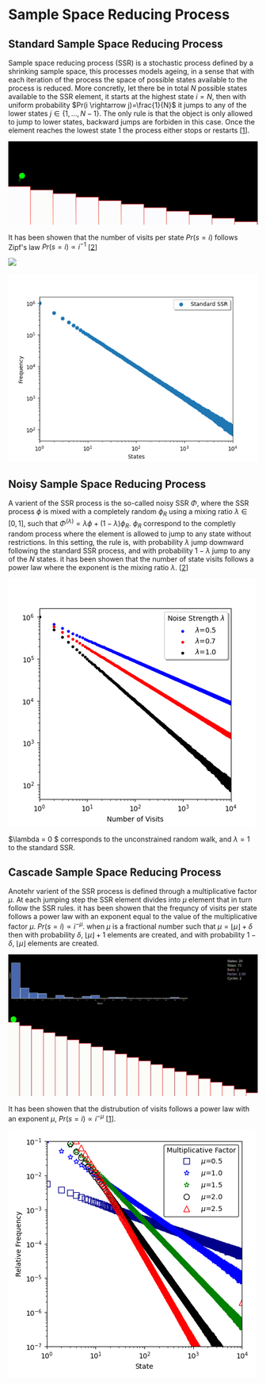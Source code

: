 # Sample Space Reducing Process 
## Standard Sample Space Reducing Process

Sample space reducing process (SSR) is a stochastic process defined by a shrinking sample space, this processes models ageing, in a sense that with each iteration of the process the space of possible states available to the process is reduced. More concretly, let there be in total $N$ possible states available to the SSR element, it starts at the highest state $i=N$, then with uniform probability $Pr(i \rightarrow j)=\frac{1}{N}$ it jumps to any of the lower states $j \in \{1, \dots, N-1\}$. The only rule is that the object is only allowed to jump to lower states, backward jumps are forbiden in this case. Once the element reaches the lowest state $1$ the process either stops or restarts [[1](https://www.nature.com/articles/s41598-017-09836-4#auth-Stefan-Thurner-Aff1-Aff2-Aff3-Aff4)].

![](./std_ssr.gif)


It has been showen that the number of visits per state $Pr(s=i)$ follows Zipf's law $Pr(s=i) \propto i^{-1}$ [[2](https://www.pnas.org/doi/10.1073/pnas.1420946112)]

![](./ssr_zipf.gif)

![](./results/figures/std/std_ssr.png) 
<!-- *Figure 1: This is the caption of the image.* -->

## Noisy Sample Space Reducing Process

A varient of the SSR process is the so-called noisy SSR $\Phi$, where the SSR process $\phi$ is mixed with a completely random $\phi_R$ using a mixing ratio $\lambda \in [0, 1]$, such that  $\Phi^{(\lambda)} = \lambda\phi + (1- \lambda)\phi_R$. $\phi_R$ correspond to the completly random process where the element is allowed to jump to any state without restrictions. In this setting, the rule is, with probability $\lambda$ jump downward following the standard SSR process, and with probability $1-\lambda$ jump to any of the $N$ states. it has been showen that the number of state visits follows a power law where the exponent is the mixing ratio $\lambda$. [[2](https://www.pnas.org/doi/10.1073/pnas.1420946112)]

![](./results/figures/noisy_ssr/noisy_ssr.png)

$\lambda = 0 $ corresponds to the unconstrained random walk, and $\lambda =1$ to the standard SSR. 
<!-- *Figure 1: This is the caption of the image.* -->

## Cascade Sample Space Reducing Process 
 
Anotehr varient of the SSR process is defined through a multiplicative factor $\mu$. At each jumping step the SSR element divides into $\mu$ element that in turn follow the SSR rules. it has been showen that the frequncy of visits per state follows a power law with an exponent equal to the value of the multiplicative factor $\mu$. $Pr(s=i) \propto i^{-\mu}$. when $\mu$ is a fractional number such that $\mu = \left\lfloor \mu \right\rfloor + \delta$ then with probability $\delta$, $\left\lfloor \mu \right\rfloor + 1$ elements are created, and with probability $1-\delta$, $\left\lfloor \mu \right\rfloor$ elements are created. 

![](./results/figures/gif/casecade_ssr.gif)


It has been showen that the distrubution of visits follows a power law with an exponent $\mu$, $Pr(s=i) \propto i^{-\mu}$ [[1](https://www.nature.com/articles/s41598-017-09836-4#auth-Stefan-Thurner-Aff1-Aff2-Aff3-Aff4)].  

![](./results/figures/figure1/state_visits_relative_frequency.png) 


<!-- Add the valanche size figure -->
